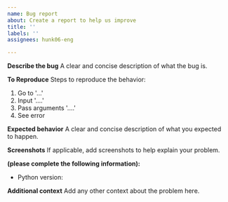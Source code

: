 ```yaml
---
name: Bug report
about: Create a report to help us improve
title: ''
labels: ''
assignees: hunk06-eng

---
```


**Describe the bug**
A clear and concise description of what the bug is.

**To Reproduce**
Steps to reproduce the behavior:
1. Go to '...'
2. Input '....'
3. Pass arguments '....'
4. See error

**Expected behavior**
A clear and concise description of what you expected to happen.

**Screenshots**
If applicable, add screenshots to help explain your problem.

**(please complete the following information):**
 - Python version:

**Additional context**
Add any other context about the problem here.
